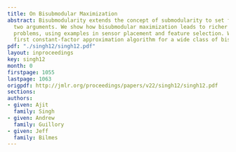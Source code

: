 ```yaml
---
title: On Bisubmodular Maximization
abstract: Bisubmodularity extends the concept of submodularity to set functions with
  two arguments. We show how bisubmodular maximization leads to richer value-of-information
  problems, using examples in sensor placement and feature selection. We present the
  first constant-factor approximation algorithm for a wide class of bisubmodular maximizations.
pdf: "./singh12/singh12.pdf"
layout: inproceedings
key: singh12
month: 0
firstpage: 1055
lastpage: 1063
origpdf: http://jmlr.org/proceedings/papers/v22/singh12/singh12.pdf
sections: 
authors:
- given: Ajit
  family: Singh
- given: Andrew
  family: Guillory
- given: Jeff
  family: Bilmes
---
```

